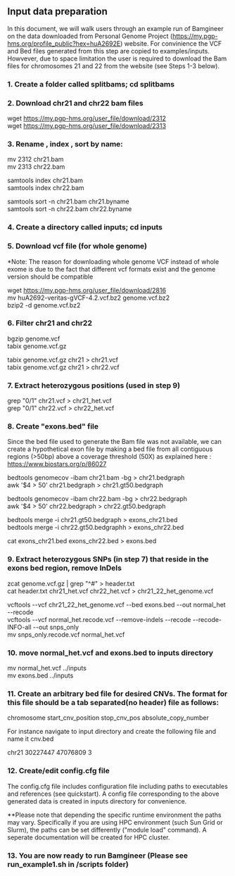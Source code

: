 ## Input data preparation

In this document, we will walk users through an example run of Bamgineer on the data downloaded from Personal Genome Project
(https://my.pgp-hms.org/profile_public?hex=huA2692E) website. For convinience the VCF and Bed files generated from this step are copied
to examples/inputs. Howvever, due to space limitation the user is required to download the Bam files for chromosomes 21 and 22 from the
website (see Steps 1-3 below).


### 1. Create a folder called splitbams; cd splitbams

### 2. Download chr21 and chr22 bam files 

wget https://my.pgp-hms.org/user_file/download/2312 \
wget https://my.pgp-hms.org/user_file/download/2313

### 3. Rename , index , sort by name:

mv 2312 chr21.bam \
mv 2313 chr22.bam

samtools index chr21.bam \
samtools index chr22.bam

samtools sort -n chr21.bam chr21.byname \
samtools sort -n chr22.bam chr22.byname

### 4. Create a directory called inputs; cd inputs

### 5. Download vcf file (for whole genome)

*Note: The reason for downloading whole genome VCF instead of whole exome 
is due to the fact that different vcf formats exist and the genome version should be compatible

wget https://my.pgp-hms.org/user_file/download/2816 \
mv huA2692-veritas-gVCF-4.2.vcf.bz2 genome.vcf.bz2 \
bzip2 -d genome.vcf.bz2


### 6. Filter chr21 and chr22
bgzip genome.vcf \
tabix genome.vcf.gz

tabix genome.vcf.gz chr21 > chr21.vcf \
tabix genome.vcf.gz chr21 > chr22.vcf


### 7. Extract heterozygous positions (used in step 9)


grep "0/1" chr21.vcf > chr21_het.vcf \
grep "0/1" chr22.vcf > chr22_het.vcf


### 8. Create "exons.bed" file

Since the bed file used to generate the Bam file was not available, we can create a hypothetical 
exon file by making a bed file from all contiguous regions (>50bp) above a coverage threshold (50X) as
explained here : https://www.biostars.org/p/86027

bedtools genomecov -ibam chr21.bam -bg > chr21.bedgraph \
awk '$4 > 50' chr21.bedgraph > chr21.gt50.bedgraph

bedtools genomecov -ibam chr22.bam -bg > chr22.bedgraph \
awk '$4 > 50' chr22.bedgraph > chr22.gt50.bedgraph

bedtools merge -i chr21.gt50.bedgraph  > exons_chr21.bed \
bedtools merge -i chr22.gt50.bedgraphh > exons_chr22.bed

cat exons_chr21.bed exons_chr22.bed > exons.bed

### 9. Extract heterozygous SNPs (in step 7) that reside in the exons bed region, remove InDels

zcat genome.vcf.gz | grep "^#" > header.txt \
cat header.txt chr21_het.vcf chr22_het.vcf > chr21_22_het_genome.vcf

vcftools --vcf chr21_22_het_genome.vcf --bed exons.bed --out normal_het --recode \
vcftools --vcf normal_het.recode.vcf --remove-indels --recode --recode-INFO-all --out snps_only \
mv snps_only.recode.vcf normal_het.vcf

### 10. move normal_het.vcf and exons.bed to inputs directory

mv normal_het.vcf ../inputs \
mv exons.bed ../inputs

### 11. Create an arbitrary bed file for desired CNVs. The format for this file should be a tab separated(no header) file as follows:

chromosome	start_cnv_position	stop_cnv_pos	absolute_copy_number

For instance navigate to input directory and create the following file and name it cnv.bed

chr21	30227447	47076809	3

### 12. Create/edit config.cfg file

The config.cfg file includes configuration file including paths to executables and references (see quickstart). A config file corresponding to the above generated data is created in inputs directory for convenience.

**Please note that depending the specific runtime environment the paths may vary. Specifically if you are using HPC environment (such Sun Grid or Slurm), the paths can be set differently ("module load" command). A seperate documentation will be created for HPC cluster. 

### 13. You are now ready to run Bamgineer (Please see run_example1.sh in /scripts folder)
